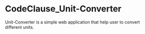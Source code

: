 # CodeClause_Unit-Converter
Unit-Converter is a simple web application that help user to convert different units.

